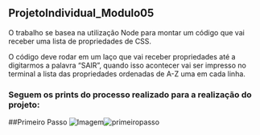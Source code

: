 ## ProjetoIndividual_Modulo05

O trabalho se basea na utilização Node para montar um código que vai receber uma lista de
propriedades de CSS.

O código deve rodar em um laço que vai receber propriedades até a digitarmos a palavra “SAIR”, quando isso acontecer vai ser impresso no terminal a lista das propriedades ordenadas de A-Z uma em cada linha.

### Seguem os prints do processo realizado para a realização do projeto:
##Primeiro Passo
![Imagem](.)![primeiropasso](https://user-images.githubusercontent.com/112868695/218119903-d9f950f1-c28c-439f-822d-d82b83b30943.png)



